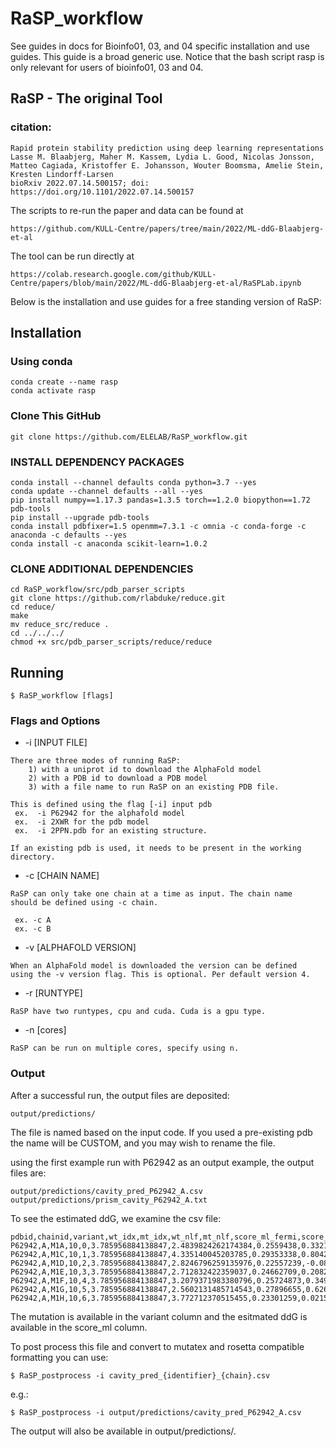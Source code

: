 # RaSP_workflow
See guides in docs for Bioinfo01, 03, and 04 specific installation and use guides.
This guide is a broad generic use. 
Notice that the bash script rasp is only relevant for users of 
bioinfo01, 03 and 04.

## RaSP - The original Tool

### citation:
```
Rapid protein stability prediction using deep learning representations
Lasse M. Blaabjerg, Maher M. Kassem, Lydia L. Good, Nicolas Jonsson, Matteo Cagiada, Kristoffer E. Johansson, Wouter Boomsma, Amelie Stein, Kresten Lindorff-Larsen
bioRxiv 2022.07.14.500157; doi: https://doi.org/10.1101/2022.07.14.500157 
```
The scripts to re-run the paper and data can be found at
```
https://github.com/KULL-Centre/papers/tree/main/2022/ML-ddG-Blaabjerg-et-al
```
The tool can be run directly at
```
https://colab.research.google.com/github/KULL-Centre/papers/blob/main/2022/ML-ddG-Blaabjerg-et-al/RaSPLab.ipynb
```

Below is the installation and use guides for a free standing version of RaSP:

## Installation

### Using conda 

```
conda create --name rasp
conda activate rasp
```
### Clone This GitHub

```
git clone https://github.com/ELELAB/RaSP_workflow.git
```

### INSTALL DEPENDENCY PACKAGES
```
conda install --channel defaults conda python=3.7 --yes
conda update --channel defaults --all --yes
pip install numpy==1.17.3 pandas=1.3.5 torch==1.2.0 biopython==1.72 pdb-tools
pip install --upgrade pdb-tools
conda install pdbfixer=1.5 openmm=7.3.1 -c omnia -c conda-forge -c anaconda -c defaults --yes
conda install -c anaconda scikit-learn=1.0.2
```

### CLONE ADDITIONAL DEPENDENCIES
```
cd RaSP_workflow/src/pdb_parser_scripts
git clone https://github.com/rlabduke/reduce.git
cd reduce/
make
mv reduce_src/reduce .
cd ../../../
chmod +x src/pdb_parser_scripts/reduce/reduce

```

## Running
```
$ RaSP_workflow [flags]
```

### Flags and Options
* -i [INPUT FILE]

```
There are three modes of running RaSP:
	1) with a uniprot id to download the AlphaFold model
	2) with a PDB id to download a PDB model
	3) with a file name to run RaSP on an existing PDB file.

This is defined using the flag [-i] input pdb
 ex.  -i P62942 for the alphafold model
 ex.  -i 2XWR for the pdb model
 ex.  -i 2PPN.pdb for an existing structure. 

If an existing pdb is used, it needs to be present in the working directory.

```

* -c [CHAIN NAME]

```
RaSP can only take one chain at a time as input. The chain name 
should be defined using -c chain. 

 ex. -c A
 ex. -c B
```

* -v [ALPHAFOLD VERSION] 

```
When an AlphaFold model is downloaded the version can be defined 
using the -v version flag. This is optional. Per default version 4. 
```

* -r [RUNTYPE]

```
RaSP have two runtypes, cpu and cuda. Cuda is a gpu type. 

```
* -n [cores]

```
RaSP can be run on multiple cores, specify using n.

```

### Output

After a successful run, the output files are deposited: 

```
output/predictions/
```

The file is named based on the input code. If you used a pre-existing pdb
the name will be CUSTOM, and you may wish to rename the file. 

using the first example run with P62942 as an output example,
the output files are: 

```
output/predictions/cavity_pred_P62942_A.csv  
output/predictions/prism_cavity_P62942_A.txt 
```

To see the estimated ddG, we examine the csv file: 
```
pdbid,chainid,variant,wt_idx,mt_idx,wt_nlf,mt_nlf,score_ml_fermi,score_ml,pos,wt_AA,mt_AA,wt
P62942,A,M1A,10,0,3.785956884138847,2.4839824262174384,0.2559438,0.33210336415230135,1,M,A,M
P62942,A,M1C,10,1,3.785956884138847,4.335140045203785,0.29353338,0.8042885819152235,1,M,C,M
P62942,A,M1D,10,2,3.785956884138847,2.8246796259135976,0.22557239,-0.08370761983215846,1,M,D,M
P62942,A,M1E,10,3,3.785956884138847,2.712832422359037,0.24662709,0.2082927845099386,1,M,E,M
P62942,A,M1F,10,4,3.785956884138847,3.2079371983380796,0.25724873,0.34920552719755193,1,M,F,M
P62942,A,M1G,10,5,3.785956884138847,2.5602131485714543,0.27896655,0.6260158311485233,1,M,G,M
P62942,A,M1H,10,6,3.785956884138847,3.772712370515455,0.23301259,0.02155520521038179,1,M,H,M
```

The mutation is available in the variant column and the esitmated ddG is available in the score_ml column. 

To post process this file and convert to mutatex and rosetta compatible formatting you can use: 

```
$ RaSP_postprocess -i cavity_pred_{identifier}_{chain}.csv
```
e.g.:

```
$ RaSP_postprocess -i output/predictions/cavity_pred_P62942_A.csv
```
The output will also be available in output/predictions/.
